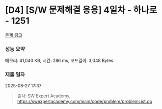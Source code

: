 # [D4] [S/W 문제해결 응용] 4일차 - 하나로 - 1251 

[문제 링크](https://swexpertacademy.com/main/code/problem/problemDetail.do?contestProbId=AV15StKqAQkCFAYD) 

### 성능 요약

메모리: 41,040 KB, 시간: 286 ms, 코드길이: 3,048 Bytes

### 제출 일자

2025-08-27 17:37



> 출처: SW Expert Academy, https://swexpertacademy.com/main/code/problem/problemList.do
